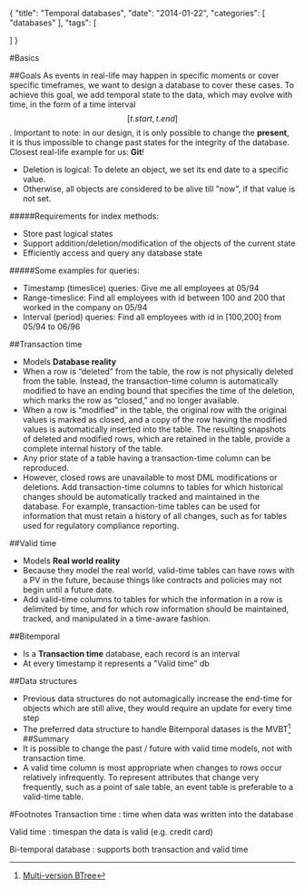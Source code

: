 {
  "title": "Temporal databases",
  "date": "2014-01-22",
  "categories": [
    "databases"
  ],
  "tags": [
    
  ]
}

#Basics

##Goals
As events in real-life may happen in specific moments or cover specific timeframes, we want to
design a database to cover these cases.
To achieve this goal, we add temporal state to the data, which may evolve with time, in the form of
a time interval $$[t.start, t.end]$$.
Important to note: in our design, it is only possible to change the **present**, it is thus
impossible to change past states for the integrity of the database.
Closest real-life example for us: **Git**!

- Deletion is logical: To delete an object, we set its end date to a specific value.
- Otherwise, all objects are considered to be alive till "now", if that value is not set.

#####Requirements for index methods:
- Store past logical states
- Support addition/deletion/modification of the objects of the current state
- Efficiently access and query any database state

#####Some examples for queries:
- Timestamp (timeslice) queries: Give me all employees at 05/94
- Range-timeslice: Find all employees with id between 100 and 200 that worked in the
company on 05/94
- Interval (period) queries: Find all employees with id in [100,200] from 05/94 to 06/96


##Transaction time
- Models **Database reality**
- When a row is “deleted” from the table, the row is not physically deleted from the table. Instead,
the transaction-time column is automatically modified to have an ending bound that specifies the
time of the deletion, which marks the row as “closed,” and no longer available.
- When a row is “modified” in the table, the original row with the original values is marked as
closed, and a copy of the row having the modified values is automatically inserted into the table.
The resulting snapshots of deleted and modified rows, which are retained in the table, provide a
complete internal history of the table. 
- Any prior state of a table having a transaction-time column
can be reproduced. 
- However, closed rows are unavailable to most DML modifications or deletions.
Add transaction-time columns to tables for which historical changes should be automatically tracked
and maintained in the database. For example, transaction-time tables can be used for information
that must retain a history of all changes, such as for tables used for regulatory compliance
reporting.


##Valid time
- Models **Real world reality**
- Because they model the real world, valid-time tables can have rows
 with a PV in the future, because things like contracts and policies may not begin until a future
 date.
- Add valid-time columns to tables for which the information in a row is delimited by time, and for
 which row information should be maintained, tracked, and manipulated in a time-aware fashion. 

##Bitemporal
- Is a **Transaction time** database, each record is an interval
- At every timestamp it represents a "Valid time" db

##Data structures
- Previous data structures do not automagically increase the end-time for objects which are still
  alive, they would require an update for every time step
- The preferred data structure to handle Bitemporal datases is the MVBT[^btree]
##Summary
- It is possible to change the past / future with valid time models, not with transaction time.
- A valid time column is most appropriate when changes to rows occur relatively infrequently. To
 represent attributes that change very frequently, such as a point of sale table, an event table is
 preferable to a valid-time table. 

#Footnotes
Transaction time
: time when data was written into the database

Valid time
: timespan the data is valid (e.g. credit card)

Bi-temporal database
: supports both transaction and valid time

[^btree]: [Multi-version BTree](/posts/gertz/btree#multi_version)

